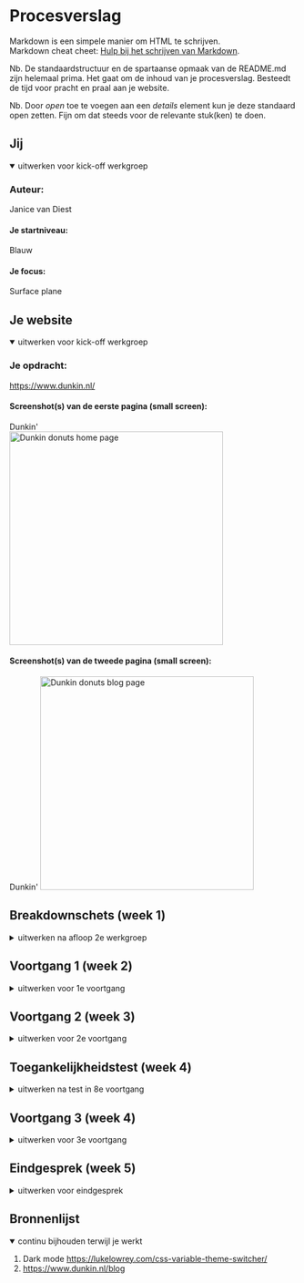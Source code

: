 # Procesverslag
Markdown is een simpele manier om HTML te schrijven.  
Markdown cheat cheet: [Hulp bij het schrijven van Markdown](https://github.com/adam-p/markdown-here/wiki/Markdown-Cheatsheet).

Nb. De standaardstructuur en de spartaanse opmaak van de README.md zijn helemaal prima. Het gaat om de inhoud van je procesverslag. Besteedt de tijd voor pracht en praal aan je website.

Nb. Door *open* toe te voegen aan een *details* element kun je deze standaard open zetten. Fijn om dat steeds voor de relevante stuk(ken) te doen.





## Jij

<details open>
<summary>uitwerken voor kick-off werkgroep</summary>

### Auteur:
Janice van Diest

#### Je startniveau:
Blauw

#### Je focus:
Surface plane
 
</details>





## Je website

<details open>
<summary>uitwerken voor kick-off werkgroep</summary>

### Je opdracht:
<a> https://www.dunkin.nl/</a>

#### Screenshot(s) van de eerste pagina (small screen): 
Dunkin'  
<img src="images/DunkinHome.png" width="375px" alt="Dunkin donuts home page">

#### Screenshot(s) van de tweede pagina (small screen):
Dunkin'
<img src="images/DunkinBlog.png" width="375px" alt="Dunkin donuts blog page">
 
</details>





## Breakdownschets (week 1)

<details>
<summary>uitwerken na afloop 2e werkgroep</summary>

### de hele pagina: 
<img src="images/schetsdd" width="375px" alt="breakdown van de hele pagina">

### dynamisch deel (bijv menu): 
<img src="images/menuschets" width="375px" alt="breakdown van een dynamisch deel">

</details>





## Voortgang 1 (week 2)

<details>
<summary>uitwerken voor 1e voortgang</summary>

### Stand van zaken
Ik had tijdens deze voortgang nog geen HTML geschreven.

### Agenda voor meeting
samen met je groepje opstellen

Bas;
-hoe je transitions in css nog spannender kan maken.
-hoe je je code netjes houd

Janice;
-Hoe laat ik om de zoveel tijd een image bewegen?
-Hoe laat ik iets (bijv. een tekst/a) in en uit zoomen als ik eroverheen hover of aanklik.

Jesse;
-Hoe organiseer ik mijn CSS het beste?
-Waar leer ik meer over responsive design?

### Verslag van meeting
hier na afloop snel de uitkomsten van de meeting vastleggen

Organisatie van css staat op dlo. Animaties van images is verder ook te vinden op dlo en is in codepen uitgewerkt. 

</details>





## Voortgang 2 (week 3)

<details>
<summary>uitwerken voor 2e voortgang</summary>

### Stand van zaken
Html was volledig geschreven, standaard css toegepast.

### Agenda voor meeting
samen met je groepje opstellen

-geen agenda samengesteld met groepje.

### Verslag van meeting


</details>





## Toegankelijkheidstest (week 4)

<details>
<summary>uitwerken na test in 8e voortgang</summary>

### Bevindingen
Lijst met je bevindingen die in de test naar voren kwamen:

#### Screenreader
+ De screenreader las alle elementen voor van de pagina en het las de elementen ook op goede volgorde.

#### Contrastbril 
- De kleuren zijn lastig te zien dus het is lastig om te zien wat een button is of niet.

+ De elementen met een functie een bepaalde vorm te geven waardoor je het kan herkennen is misschien een oplossing.

+ wat meer consistentie hebben in elementen.

#### Central vision weg 
+ Alles van de website is wel te zien en je kan makkelijk bewegen door de website heen.

- De elementen zijn best dicht op elkaar, dus er kan wat meer ruimte tussen de elementen komen.

#### Toetsenbord en muis 
+ De gebruiker kan overal doorheen met een toetsenbord en muis.
</details>





## Voortgang 3 (week 4)

<details>
<summary>uitwerken voor 3e voortgang</summary>

### Stand van zaken
Css van index.html af, blogs.html al geschreven maar niet volledig gestyled.

### Agenda voor meeting
samen met je groepje opstellen

-geen agenda samengesteld met groepje.

### Verslag van meeting
hier na afloop snel de uitkomsten van de meeting vastleggen



</details>





## Eindgesprek (week 5)

<details>
<summary>uitwerken voor eindgesprek</summary>

### Stand van zaken
De html schrijven met behulp van sections was makkelijk en fijn mee te werken. Tijdens het werken was het handig om gelijk titels te geven om alles overzichtelijk te houden. Css schrijven met behulp van nth-of-type was snel te begrijpen nadat ik het een keer gezien had. Ik heb soms wel moeite met het moeten kiezen tussen de manieren om dingen als images te bewegen. Javascript was geen grote uitdaging doordat deze niet veel uitwijkde van inleiding programmeren. 
### Screenshot(s)

<img src="images/screenshot1dunkin.png" width="375px" alt="screenshot1">
<img src="images/screenshot2dunkin.png" width="375px" alt="screenshot2">
<img src="images/screenshot3dunkin.png" width="375px" alt="screenshot3">
<img src="images/screenshot4dunkin.png" width="375px" alt="screenshot4">
<img src="images/screenshot6dunkin.png" width="375px" alt="screenshot5">
<img src="images/screenshot7dunkin.png" width="375px" alt="screenshot6">

<img src="images/screenshothtml.png" width="375px" alt="screenshot7">
<img src="images/screenshothtml2.png" width="375px" alt="screenshot8">
<img src="images/screenshotjava.png" width="375px" alt="screenshot9">

</details>





## Bronnenlijst

<details open>
<summary>continu bijhouden terwijl je werkt</summary>


1. Dark mode https://lukelowrey.com/css-variable-theme-switcher/
2. https://www.dunkin.nl/blog

</details>